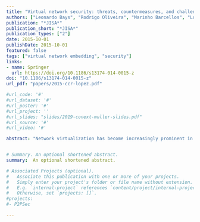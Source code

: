 ```yaml
---
title: "Virtual network security: threats, countermeasures, and challenges"
authors: ["Leonardo Bays", "Rodrigo Oliveira", "Marinho Barcellos", "Luciano P Gaspary", "Edmundo Madeira"]
publication: "*JISA*"
publication_short: "*JISA*"
publication_types: ["2"]
date: 2015-10-01
publishDate: 2015-10-01
featured: false
tags: ["virtual network embedding", "security"]
links:
- name: Springer
  url: https://doi.org/10.1186/s13174-014-0015-z
doi: "10.1186/s13174-014-0015-z"
url_pdf: "papers/2015-ccr-lopez.pdf"

#url_code: '#'
#url_dataset: '#'
#url_poster: '#'
#url_project: ''
#url_slides: "slides/2019-conext-muller-slides.pdf"
#url_source: '#'
#url_video: '#'

abstract: "Network virtualization has become increasingly prominent in recent years. It enables the creation of network infrastructures that are specifically tailored to the needs of distinct network applications and supports the instantiation of favorable environments for the development and evaluation of new architectures and protocols. Despite the wide applicability of network virtualization, the shared use of routing devices and communication channels leads to a series of security-related concerns. It is necessary to provide protection to virtual network infrastructures in order to enable their use in real, large scale environments. In this paper, we present an overview of the state of the art concerning virtual network security. We discuss the main challenges related to this kind of environment, some of the major threats, as well as solutions proposed in the literature that aim to deal with different security aspects"


# Summary. An optional shortened abstract.
summary:  An optional shortened abstract.

# Associated Projects (optional).
#   Associate this publication with one or more of your projects.
#   Simply enter your project's folder or file name without extension.
#   E.g. `internal-project` references `content/project/internal-project/index.md`.
#   Otherwise, set `projects: []`.
#projects:
#- P2PSec

---
```








